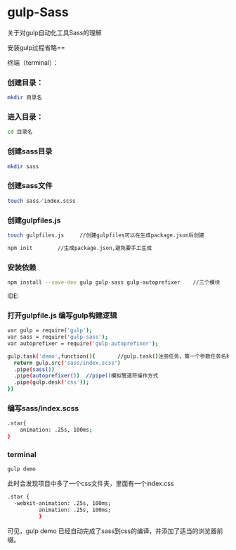 # gulp-Sass
关于对gulp自动化工具Sass的理解

安装gulp过程省略==

终端（terminal）：
### 创建目录：
``` bash
mkdir 目录名
```
### 进入目录：
``` bash
cd 目录名
```
### 创建sass目录
``` bash
mkdir sass
```
### 创建sass文件
``` bash
touch sass／index.scss
```
### 创建gulpfiles.js
``` bash
touch gulpfiles.js     //创建gulpfiles可以在生成package.json后创建

npm init        //生成package.json,避免要手工生成
```
### 安装依赖
``` bash
npm install --save-dev gulp gulp-sass gulp-autoprefixer    //三个模块
```

IDE:
### 打开gulpfile.js 编写gulp构建逻辑
``` bash
var gulp = require('gulp');
var sass = require('gulp-sass');
var autoprefixer = require('gulp-autoprefixer');

gulp.task('demo',function(){       //gulp.task()注册任务，第一个参数任务名称，第二个参数执行逻辑
  return gulp.src('sass/index.scss')
  .pipe(sass())
  .pipe(autoprefixer())  //pipe()模拟管道符操作方式
  .pipe(gulp.desk('css'));
})
```
### 编写sass/index.scss
``` bash
.star{
    animation: .25s, 100ms;
}
```
### terminal
``` bash
gulp demo
```
此时会发现项目中多了一个css文件夹，里面有一个index.css
``` bash
.star {
  -webkit-animation: .25s, 100ms;
          animation: .25s, 100ms; 
          }
 ```
 可见，gulp demo 已经自动完成了sass到css的编译，并添加了适当的浏览器前缀。
